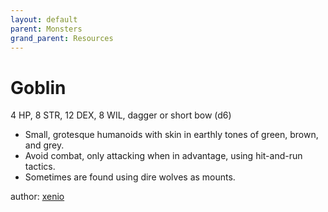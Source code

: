 ```yaml
---
layout: default
parent: Monsters
grand_parent: Resources
---
```

# Goblin
4 HP, 8 STR, 12 DEX, 8 WIL, dagger or short bow (d6)  
- Small, grotesque humanoids with skin in earthly tones of green, brown, and grey.  
- Avoid combat, only attacking when in advantage, using hit-and-run tactics.  
- Sometimes are found using dire wolves as mounts.  

author: [xenio](https://xenioinabottle.blogspot.com)
